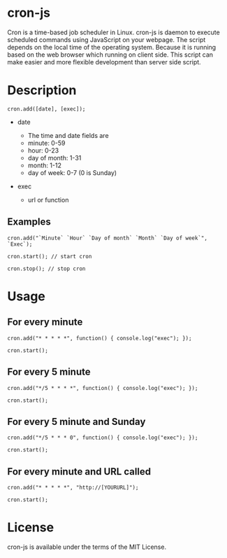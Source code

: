 # cron-js

Cron is a time-based job scheduler in Linux. cron-js is daemon to execute scheduled commands using JavaScript on your webpage. The script depends on the local time of the operating system. Because it is running based on the web browser which running on client side. This script can make easier and more flexible development than server side script.

# Description

```
cron.add([date], [exec]);
```

* date
  * The time and date fields are
   * minute: 0-59
   * hour: 0-23
   * day of month: 1-31
   * month: 1-12
   * day of week: 0-7 (0 is Sunday)

* exec
  * url or function

## Examples

```
cron.add("`Minute` `Hour` `Day of month` `Month` `Day of week`", `Exec`);

cron.start(); // start cron

cron.stop(); // stop cron
```

# Usage

## For every minute

```
cron.add("* * * * *", function() { console.log("exec"); });

cron.start();
```

## For every 5 minute

```
cron.add("*/5 * * * *", function() { console.log("exec"); });

cron.start();
```

## For every 5 minute and Sunday

```
cron.add("*/5 * * * 0", function() { console.log("exec"); });

cron.start();
```

## For every minute and URL called

```
cron.add("* * * * *", "http://[YOURURL]");

cron.start();
```

# License

cron-js is available under the terms of the MIT License.


